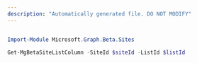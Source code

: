 ```yaml
---
description: "Automatically generated file. DO NOT MODIFY"
---
```


```powershell

Import-Module Microsoft.Graph.Beta.Sites

Get-MgBetaSiteListColumn -SiteId $siteId -ListId $listId

```